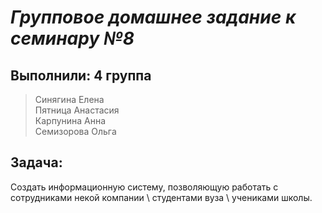# ***Групповое домашнее задание к семинару №8*** #

## **Выполнили: 4 группа** ##

> Синягина Елена\
> Пятница Анастасия\
> Карпунина Анна\
> Семизорова Ольга

## **Задача:** ##

Создать информационную систему, позволяющую работать с сотрудниками некой компании \ студентами вуза \ учениками школы.
